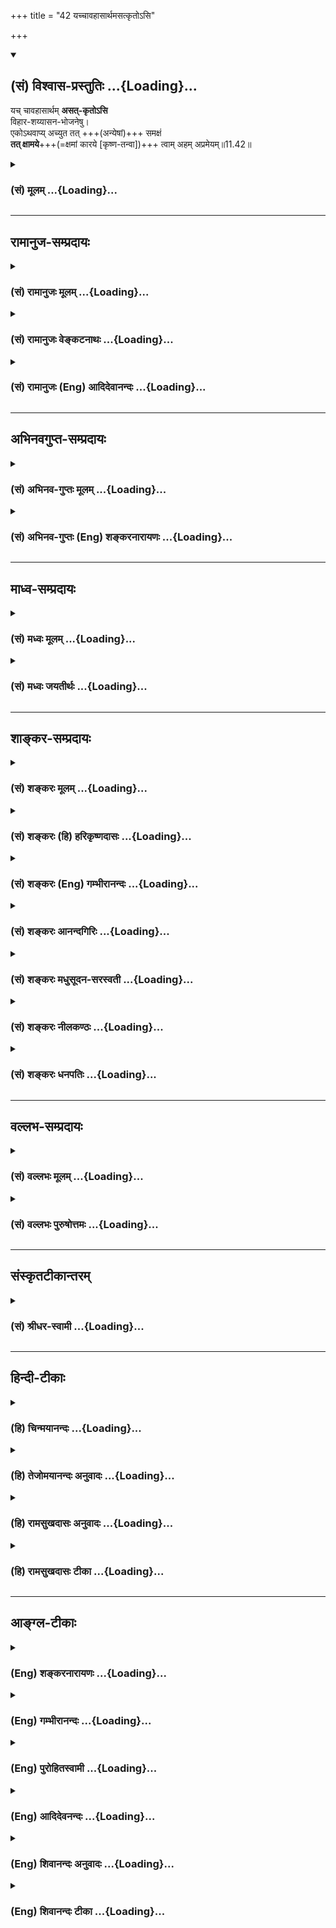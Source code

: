 +++
title = "42 यच्चावहासार्थमसत्कृतोऽसि"

+++
<div class="js_include" newlevelforh1="2" title="(सं) विश्वास-प्रस्तुतिः" unfilled url="/purANam_vaiShNavam/mahAbhAratam/06-bhIShma-parva/03-bhagavad-gItA-parva/saMskRtam/vishvAsa-prastutiH/11_vishva-rUpa-darshana/42_yachchAvahAsArtha.md">
<details open><summary><h2>(सं) विश्वास-प्रस्तुतिः ...{Loading}...</h2></summary>

यच् चावहासार्थम् **असत्-कृतोऽसि**  
विहार-शय्यासन-भोजनेषु।  
एकोऽथवाप्य् अच्युत तत् +++(अन्येषां)+++ समक्षं  
**तत् क्षामये**+++(=क्षमां कारये [कृष्ण-तन्वा])+++ त्वाम् अहम् अप्रमेयम्॥11.42॥
</details>
</div>
<div class="js_include collapsed" newlevelforh1="3" title="(सं) मूलम्" unfilled url="/purANam_vaiShNavam/mahAbhAratam/06-bhIShma-parva/03-bhagavad-gItA-parva/saMskRtam/mUlam/11_vishva-rUpa-darshana/42_yachchAvahAsArtha.md">
<details><summary><h3>(सं) मूलम् ...{Loading}...</h3></summary>

यच्चावहासार्थमसत्कृतोऽसि  
विहारशय्यासनभोजनेषु।  
एकोऽथवाप्यच्युत तत्समक्षं  
तत्क्षामये त्वामहमप्रमेयम्।।11.42।।
</details>
</div>


_________________
## रामानुज-सम्प्रदायः
<div class="js_include collapsed" newlevelforh1="3" title="(सं) रामानुजः मूलम्" unfilled url="/purANam_vaiShNavam/mahAbhAratam/06-bhIShma-parva/03-bhagavad-gItA-parva/saMskRtam/rAmAnujaH/mUlam/11_vishva-rUpa-darshana/42_yachchAvahAsArtha.md">
<details><summary><h3>(सं) रामानुजः मूलम् ...{Loading}...</h3></summary>

।।11.42।। **तव**
अनन्तवीर्यत्वामितविक्रमत्वसर्वान्तरात्मत्वस्रष्टृत्वादिको यो महिमा तम्
इमम् **अजानतया मया प्रमादात्** मोहात् **प्रणयेन** चिरपरिचयेन **वा सखा**
इतिमम वयस्यः इति **मत्वा हे कृष्ण हे यादव हे सखे इति** त्वयि **प्रसभं**
विनयापेतं **यद् उक्तं यत् च** परि**हासार्थं** सर्वदा एव सत्कारार्हः
त्वम् **असत्कृतः असि; विहारशय्यासनभोजनेषु** च सहकृतेषु एकान्ते वा
**समक्षं** वा यद् असत्कृतः असि; **तत्** सर्वं **त्वाम् अप्रमेयम् अहं
क्षामये।**

</details>
</div>
<div class="js_include collapsed" newlevelforh1="3" title="(सं) रामानुजः वेङ्कटनाथः" unfilled url="/purANam_vaiShNavam/mahAbhAratam/06-bhIShma-parva/03-bhagavad-gItA-parva/saMskRtam/rAmAnujaH/venkaTanAthaH/11_vishva-rUpa-darshana/42_yachchAvahAsArtha.md">
<details><summary><h3>(सं) रामानुजः वेङ्कटनाथः ...{Loading}...</h3></summary>

।। 11.42इदंशब्दविशेषितमहिमशब्दः प्रकृतमहिमानुवादीत्यभिप्रयन्नाह --
अनन्तवीर्यत्वामितविक्रमत्वेत्यादि। प्रमादशब्दस्याज्ञानपरत्वेअजानता
इत्यनेन पौनरुक्त्यात्
सजातीयत्वभ्रमपरत्वमभिप्रेत्यप्रमादान्मोहादित्युक्तम्। सखेति
बुद्धिहेतुत्वस्वारस्यात्प्रीतिवाचिनापि प्रणयशब्देन तदौपयिकचिरपरिचयोपचारो
युक्त इत्याशयेनाहप्रणयेन चिरपरिचयेनेति सयुजा सखाया
\[ऋक्सं.2।3।17।5मुं.उ.3।1श्वे.उ.4।6\] इति
श्रुतिप्रतिपन्नसखित्वबुद्धेर्मोहादिजन्यत्वासम्भवेनसखेति मत्वा
इत्येतल्लौकिकवयस्यत्वबुद्धिपरमित्याशयेनाहमम वयस्य इति मत्वेति। हे कृष्ण
इत्यादिकं प्रसभोक्त्याकारसमर्पकमित्याशयेनान्वयं दर्शयन्
प्रकृतोचितविनयाभावपरत्वमाहहे कृष्णेत्यादि। यच्च इत्यत्र
चशब्दाभिप्रेतासत्कारबहुत्वसिद्ध्यर्थंयदसत्कृतोऽसि इत्यस्यावृत्त्या
वाक्यभेदमङ्गीकृत्य अर्थमाहयच्च परिहासार्थमित्यादिना। तत एवतत्सर्वम् इति
तस्य बहुत्वमुच्यते। परिहासार्थमप्यसत्कारो महद्विषयेऽपराध एवेत्यभिप्रायेण
मध्यमपुरुषाक्षिप्तार्थमाहसर्वदैव सत्कारार्हस्त्वमिति।
एकशब्दफलितोक्तिःएकान्त इति।  
  

</details>
</div>
<div class="js_include collapsed" newlevelforh1="3" title="(सं) रामानुजः (Eng) आदिदेवानन्दः" unfilled url="/purANam_vaiShNavam/mahAbhAratam/06-bhIShma-parva/03-bhagavad-gItA-parva/saMskRtam/rAmAnujaH/english/AdidevAnandaH/11_vishva-rUpa-darshana/42_yachchAvahAsArtha.md">
<details><summary><h3>(सं) रामानुजः (Eng) आदिदेवानन्दः ...{Loading}...</h3></summary>

11.41 - 11.42 Infinite power, boundless valour, being the Inner Self of everything, being the creator etc., these constitute Your majesty. Being ignorant of this, and considering You only as a friend, and out of conseent love, or negligence born of life-long familiarity, whatever has been said rudely, without showing courtesy, such as 'O Krsna, O Yadava,
O Comrade'; and whatever disrespect has been shown to You in jest, while playing or resting, while sitting or eating, while alone or in the sight of others - for all these I beseech forgiveness of You who are in incomprehensible.

</details>
</div>


_________________
## अभिनवगुप्त-सम्प्रदायः
<div class="js_include collapsed" newlevelforh1="3" title="(सं) अभिनव-गुप्तः मूलम्" unfilled url="/purANam_vaiShNavam/mahAbhAratam/06-bhIShma-parva/03-bhagavad-gItA-parva/saMskRtam/abhinava-guptaH/mUlam/11_vishva-rUpa-darshana/42_yachchAvahAsArtha.md">
<details><summary><h3>(सं) अभिनव-गुप्तः मूलम् ...{Loading}...</h3></summary>

।।11.42।। No commentary.  
  

</details>
</div>
<div class="js_include collapsed" newlevelforh1="3" title="(सं) अभिनव-गुप्तः (Eng) शङ्करनारायणः" unfilled url="/purANam_vaiShNavam/mahAbhAratam/06-bhIShma-parva/03-bhagavad-gItA-parva/saMskRtam/abhinava-guptaH/english/shankaranArAyaNaH/11_vishva-rUpa-darshana/42_yachchAvahAsArtha.md">
<details><summary><h3>(सं) अभिनव-गुप्तः (Eng) शङ्करनारायणः ...{Loading}...</h3></summary>

11.42 Sri Abhinavagupta did not comment upon this sloka.

</details>
</div>


_________________
## माध्व-सम्प्रदायः
<div class="js_include collapsed" newlevelforh1="3" title="(सं) मध्वः मूलम्" unfilled url="/purANam_vaiShNavam/mahAbhAratam/06-bhIShma-parva/03-bhagavad-gItA-parva/saMskRtam/madhvaH/mUlam/11_vishva-rUpa-darshana/42_yachchAvahAsArtha.md">
<details><summary><h3>(सं) मध्वः मूलम् ...{Loading}...</h3></summary>

।।11.42।। एकस्त्वमेव कारयिता; नान्योऽस्त्यथापि।

</details>
</div>
<div class="js_include collapsed" newlevelforh1="3" title="(सं) मध्वः जयतीर्थः" unfilled url="/purANam_vaiShNavam/mahAbhAratam/06-bhIShma-parva/03-bhagavad-gItA-parva/saMskRtam/madhvaH/jayatIrthaH/11_vishva-rUpa-darshana/42_yachchAvahAsArtha.md">
<details><summary><h3>(सं) मध्वः जयतीर्थः ...{Loading}...</h3></summary>

।।11.42।। एकः परोक्ष इति क्लिष्टं व्याख्यानमिति ज्ञापयितुं तदर्थमन्वयं च
दर्शयति -- **एक** **इति**। आद्याक्षरग्रहणेन एशब्दः एकस्य द्योतकः। कशब्दः
कारयितृत्वद्योतकः। अन्तर्णीतण्यर्थात्करोतेर्डः। अथापि
एवमसत्कारानर्होऽप्यसत्कृतोऽसि।

</details>
</div>


_________________
## शाङ्कर-सम्प्रदायः
<div class="js_include collapsed" newlevelforh1="3" title="(सं) शङ्करः मूलम्" unfilled url="/purANam_vaiShNavam/mahAbhAratam/06-bhIShma-parva/03-bhagavad-gItA-parva/saMskRtam/shankaraH/mUlam/11_vishva-rUpa-darshana/42_yachchAvahAsArtha.md">
<details><summary><h3>(सं) शङ्करः मूलम् ...{Loading}...</h3></summary>

।।11.42।। --,**यच्च अवहासार्थं** परिहासप्रयोजनाय **असत्कृतः** परिभूतः
**असि** भवसि क्व **विहारशय्यासनभोजनेषु;** विहरणं विहारः पादव्यायामः;
शयनं शय्या; आसनम् आस्थायिका; भोजनम् अदनम्; इति एतेषु
विहारशय्यासनभोजनेषु; **एकः** परोक्षः सन् असत्कृतः असि परिभूतः असि
**अथवापि** हे **अच्युत;** तत् **समक्षम्;** तच्छब्दः क्रियाविशेषणार्थः;
प्रत्यक्षं वा असत्कृतः असि **तत्** सर्वम् अपराधजातं **क्षामये** क्षमां
कारये **त्वाम् अहम् अप्रमेयं** प्रमाणातीतम्।। यतः त्वम् --,

</details>
</div>
<div class="js_include collapsed" newlevelforh1="3" title="(सं) शङ्करः (हि) हरिकृष्णदासः" unfilled url="/purANam_vaiShNavam/mahAbhAratam/06-bhIShma-parva/03-bhagavad-gItA-parva/saMskRtam/shankaraH/hindI/harikRShNadAsaH/11_vishva-rUpa-darshana/42_yachchAvahAsArtha.md">
<details><summary><h3>(सं) शङ्करः (हि) हरिकृष्णदासः ...{Loading}...</h3></summary>

।।11.42।। तथा जो हँसीके लिये भी आप मुझसे असत्कृत -- अपमानित हुए हैं कहाँ
विहार; शय्या; आसन और भोजनादिमें। विचरनारूप पैरोंसे चलनेफिरनेकी क्रियाका
नाम विहार है; शयनका नाम शय्या है; स्थित होनेबैठनेका नाम आसन है और भक्षण
करनेका नाम भोजन है। इन सब क्रियाओंके करते समय ( मुझसे ) अकेलेमें -- आपके
पीछे अथवा आपके सामने आपका जो कुछ अपमान -- तिरस्कार हुआ है हे अच्युत उस
समस्त अपराधोंके समुदायको मैं आप अप्रमेयसे अर्थात् प्रमाणातीत परमेश्वरसे
क्षमा कराता हूँ। समक्षम् शब्दके पहलेका तत् शब्द क्रियाविशेषण है।  
  
,

</details>
</div>
<div class="js_include collapsed" newlevelforh1="3" title="(सं) शङ्करः (Eng) गम्भीरानन्दः" unfilled url="/purANam_vaiShNavam/mahAbhAratam/06-bhIShma-parva/03-bhagavad-gItA-parva/saMskRtam/shankaraH/english/gambhIrAnandaH/11_vishva-rUpa-darshana/42_yachchAvahAsArtha.md">
<details><summary><h3>(सं) शङ्करः (Eng) गम्भीरानन्दः ...{Loading}...</h3></summary>

11.42 And, yat, that; asi, You have been; asatkrtah, discourteously
treated, slighted; avahasa-artham, out of fun, with a veiw to
mocking;-where;-in these, Acyuta, viz vihara-sayya-asana-bhojanesu,
while walking \[Walking, i.e. sports or exercise\], while on a bed,
while on a seat, and while eating;-that You have been insulted ekah, in
privacy, in the absence of others; adhava, or; that You have been
insulted api, even; tat-samaksam, in public, in the very presence of
others-(-tat being used as an adverb); tat, for that, for all those
offences; O Acyuta, aham, I; ksamaye, beg pardon; tvam, of You;
aprameyam, the incomprehensible One, who are beyond the means of
knowledge. (I beg Your pardon) because,

</details>
</div>
<div class="js_include collapsed" newlevelforh1="3" title="(सं) शङ्करः आनन्दगिरिः" unfilled url="/purANam_vaiShNavam/mahAbhAratam/06-bhIShma-parva/03-bhagavad-gItA-parva/saMskRtam/shankaraH/AnandagiriH/11_vishva-rUpa-darshana/42_yachchAvahAsArtha.md">
<details><summary><h3>(सं) शङ्करः आनन्दगिरिः ...{Loading}...</h3></summary>

।।11.42।। यदयुक्तमुक्तं तत्क्षन्तव्यमित्येव न किंतु यत्परीहासार्थं
क्रीडादिषु त्वयि तिरस्करणं कृतं तदपि सोढव्यमित्याह -- **यच्चेति।**
विहरणं क्रीडा व्यायामो वा। शयनं तल्पादिकमासनमास्थायिका
सिंहासनादेरुपलक्षणम्। एतेषु विषयभूतेष्विति यावत्। एकशब्दो रहसि
स्थितमेकाकिनं कथयतीत्याह -- **परोक्षः सन्निति।** प्रत्यक्षं परोक्षं वा
तदसत्करणं परिभवनं यथा स्यात्तथा यन्मया त्वमसत्कृतोऽसि तत्सर्वमिति
योजनामङ्गीकृत्याह -- **तच्छब्द इति।** क्षमा कारयितव्येत्यत्रापरिमितत्वं
हेतुमाह -- **अप्रमेयमिति।**

</details>
</div>
<div class="js_include collapsed" newlevelforh1="3" title="(सं) शङ्करः मधुसूदन-सरस्वती" unfilled url="/purANam_vaiShNavam/mahAbhAratam/06-bhIShma-parva/03-bhagavad-gItA-parva/saMskRtam/shankaraH/madhusUdana-sarasvatI/11_vishva-rUpa-darshana/42_yachchAvahAsArtha.md">
<details><summary><h3>(सं) शङ्करः मधुसूदन-सरस्वती ...{Loading}...</h3></summary>

।।11.42।। यच्चावहासार्थं परिहासार्थं विहारशय्यासनभोजनेषु विहारः क्रीडा
व्यायामो वा; शय्या तूलिकाद्यास्तरणविशेषः; आसनं सिंहासनादि; भोजनं बहूनां
पङ्क्तावशनं तेषु विषयभूतेषु असत्कृतोऽसि मया परिभूतोऽसि। एकः सखीन्विहाय
रहसि स्थितो वा त्वं। अथवा तत्समक्षं तेषां सखीनां परिहसतां समक्षं वा। हे
अच्युत सर्वदा निर्विकार; तत्सर्ववचनरूपमसत्करणरूपं चापराधजातं क्षामये
क्षमयामि। त्वामप्रमेयं अचिन्त्यप्रभावं। अचिन्त्यप्रभावेन निर्विकारेण च
परमकारुणिकेन भगवता त्वन्माहात्म्यानभिज्ञस्य ममापराधाः क्षन्तव्या
इत्यर्थः।

</details>
</div>
<div class="js_include collapsed" newlevelforh1="3" title="(सं) शङ्करः नीलकण्ठः" unfilled url="/purANam_vaiShNavam/mahAbhAratam/06-bhIShma-parva/03-bhagavad-gItA-parva/saMskRtam/shankaraH/nIlakaNThaH/11_vishva-rUpa-darshana/42_yachchAvahAsArtha.md">
<details><summary><h3>(सं) शङ्करः नीलकण्ठः ...{Loading}...</h3></summary>

।।11.42।। तथा यच्च अवहासार्थं विहारादिष्वसत्कृतोऽसि परिभूतोऽसि। एको वा
सखीनां वियोगकाले वा तत्समक्षं सखिजनसमक्षं वाऽसत्कृतोऽसि तत्क्षामये
क्षमापये। यतस्त्वमप्रमेयोऽचिन्त्यस्वभावः करुणापरः। यतः शत्रुभ्योऽपि
शिशुपालादिभ्य उत्तमां गतिं दत्तवानसीत्यर्थः।

</details>
</div>
<div class="js_include collapsed" newlevelforh1="3" title="(सं) शङ्करः धनपतिः" unfilled url="/purANam_vaiShNavam/mahAbhAratam/06-bhIShma-parva/03-bhagavad-gItA-parva/saMskRtam/shankaraH/dhanapatiH/11_vishva-rUpa-darshana/42_yachchAvahAsArtha.md">
<details><summary><h3>(सं) शङ्करः धनपतिः ...{Loading}...</h3></summary>

।।11.42।। यच्चावहासार्थं परिहासप्रयोजनायासत्कृतोऽसि परिभूतोऽसि। विहरणं
विहारः क्रीडा पादव्यायमो वा; शयनं शय्या; आसनमास्थायिका सिंहासनादि;
भोजनमदनमित्येतेषु विहारदिषु असत्करणं चोत्कृष्टेन सह निकृष्टस्य समानतया
प्रवृत्तिः। एक परोक्षः रहसि सन्नसत्कृतोऽसि। अथवा समक्षं प्रत्यक्षमपि यत्
असत्कृतोसि परोक्षं वा प्रत्यक्षं वा तदसत्करणं यन्मया परिभूतोऽसि
तत्सर्वमपराधजाते त्वामहं क्षामये क्षमां कारये। पूर्वं मातुलोयं स्वसमानं
ज्ञात्वाऽसत्कृत्येदानीमप्रमेयं बुद्ध्वा क्षामय इत्याशयेनाह --
अप्रमेयमिति। असत्कृतोऽहं क्षमां न करोमीति न वाच्यम्। यतोऽसत्करणएन
स्वपदात्सर्वोत्तमात् सदैवाप्रच्युत इति ध्वनयन् संबोधयति -- हेऽच्युतेति।

</details>
</div>


_________________
## वल्लभ-सम्प्रदायः
<div class="js_include collapsed" newlevelforh1="3" title="(सं) वल्लभः मूलम्" unfilled url="/purANam_vaiShNavam/mahAbhAratam/06-bhIShma-parva/03-bhagavad-gItA-parva/saMskRtam/vallabhaH/mUlam/11_vishva-rUpa-darshana/42_yachchAvahAsArtha.md">
<details><summary><h3>(सं) वल्लभः मूलम् ...{Loading}...</h3></summary>

।।11.42।। किञ्च तामसकर्मसु मृगयाविहारादिषु स्थितं त्वां तमोगुणयुक्तं
पूर्वं ज्ञात्वा मया यदसत्कृतोऽसि तदप्येकोऽहं त्वां साम्प्रतं क्षमां
कारयामि।

</details>
</div>
<div class="js_include collapsed" newlevelforh1="3" title="(सं) वल्लभः पुरुषोत्तमः" unfilled url="/purANam_vaiShNavam/mahAbhAratam/06-bhIShma-parva/03-bhagavad-gItA-parva/saMskRtam/vallabhaH/puruShottamaH/11_vishva-rUpa-darshana/42_yachchAvahAsArtha.md">
<details><summary><h3>(सं) वल्लभः पुरुषोत्तमः ...{Loading}...</h3></summary>

  
  
।।11.42।। च पुनः। सखेति मत्वा अवहासार्थं मिथ्यावादादिभिः एकः केवलो मां
विहाय विहारादिकं करोषीत्यादिभिः। अथवा मत्समक्षं विहारे द्यूतमृगयादिषु
स्वजनत्वमुद्भावयता; शय्यायां सहशयनेन; आसने सहोपवेशेन; भोजने सहभुञ्जता;
इत्यादिषु यत् असत्कृतोऽसि अवमानितोऽसि हे अच्युत च्युतिरहित
स्वाङ्गीकृतपरिपालक। अहं त्वामप्रमेयं प्रमातुमयोग्यं तत्सर्वं क्षामये
क्षमां कारयामि अप्रमेयत्वेनाऽज्ञानजापराधनिवृत्तिः सूचिता।  
  

</details>
</div>


_________________
## संस्कृतटीकान्तरम्
<div class="js_include collapsed" newlevelforh1="3" title="(सं) श्रीधर-स्वामी" unfilled url="/purANam_vaiShNavam/mahAbhAratam/06-bhIShma-parva/03-bhagavad-gItA-parva/saMskRtam/shrIdhara-svAmI/11_vishva-rUpa-darshana/42_yachchAvahAsArtha.md">
<details><summary><h3>(सं) श्रीधर-स्वामी ...{Loading}...</h3></summary>

।।11.42।। किंच **-- यच्चेति।** हे अच्युत; यच्च परिहासार्थं क्रीडादिषु
तिरस्कृतोऽसि। एकः केवलः। सखीन्विना रहसि स्थित इत्यर्थः। अथवा तत्समक्षं
तेषां परिहसतां सखीनां समक्षं पुरतोऽपि तत्सर्वमपराधजातं
त्वामप्रमेयचिन्त्यप्रभावं क्षामये क्षमां कारयामि।

</details>
</div>


_________________
## हिन्दी-टीकाः
<div class="js_include collapsed" newlevelforh1="3" title="(हि) चिन्मयानन्दः" unfilled url="/purANam_vaiShNavam/mahAbhAratam/06-bhIShma-parva/03-bhagavad-gItA-parva/hindI/chinmayAnandaH/11_vishva-rUpa-darshana/42_yachchAvahAsArtha.md">
<details><summary><h3>(हि) चिन्मयानन्दः ...{Loading}...</h3></summary>

।।11.42।। जब कोई सामान्य व्यक्ति अकस्मात् ही परमात्मा के महात्म्य का
परिचय पाता है; तब उसके मन में जिन भावनाओं का निश्चित रूप से उदय होता है;
उन्हें इन दो सुन्दर श्लोकों के द्वारा नाटकीय यथार्थता के साथ सामने लाया
गया है। अब तक अर्जुन; भगवान् श्रीकृष्ण को एक बुद्धिमान् गोपाल से अधिक
कुछ नहीं समझता था; जिसे उसने बड़ी उदारता से अपनी राजमैत्री का आश्रय लाभ
दिया था। परन्तु; अब श्रीकृष्ण के अनन्तस्वरूप का वास्तविक परिचय पाकर
अर्जुन में स्थित जीवभाव उनके समक्ष दृढ़ निष्ठा एवं सम्मान के साथ
प्रणिपात करके उनसे दया और क्षमा की याचना करता है। इन दो श्लोकों में
अत्यन्त घनिष्ठता का स्पर्श है। यहाँ बौद्धिक दार्शनिक चिन्तन का घनिष्ठ
परिचय के भावुक पक्ष के साथ सुन्दर संयोग हुआ है। गीता का प्रयोजन ही यह है
कि वेद प्रतिपादित सत्यों की सुमधुर ध्वनि का व्यावहारिक जगत् की सुखद लय
के साथ मिलन कराया जाये। घनिष्ठ परिचय के इन भावुक स्पर्शों के द्वारा
व्यासजी की कुशल लेखनी; वेदान्त के विचारोत्तेजक महान् सत्यों को; अचानक;
अपने घर की बैठक में होने वाले वार्तालाप के परिचित वातावरण में ले आती है।
एक घनिष्ठ मित्र के रूप में प्रमाद या प्रेमवश अर्जुन ने भगवान् श्रीकृष्ण
की महिमा को न जानते हुए उन्हें प्रिय नामों से सम्बोधित किया होगा; जिसके
लिए उनसे अब्ा वह क्षमायाचना करता है। क्योंकि

</details>
</div>
<div class="js_include collapsed" newlevelforh1="3" title="(हि) तेजोमयानन्दः अनुवादः" unfilled url="/purANam_vaiShNavam/mahAbhAratam/06-bhIShma-parva/03-bhagavad-gItA-parva/hindI/tejomayAnandaH/anuvAdaH/11_vishva-rUpa-darshana/42_yachchAvahAsArtha.md">
<details><summary><h3>(हि) तेजोमयानन्दः अनुवादः ...{Loading}...</h3></summary>

।।11.42।। और, हे अच्युत! जो आप मेरे द्वारा हँसी के लिये बिहार, शय्या,
आसन और भोजन के समय अकेले में अथवा अन्यों के समक्ष भी अपमानित किये गये
हैं, उन सब के लिए अप्रमेय स्वरूप आप से मैं क्षमायाचना करता हूँ।।

</details>
</div>
<div class="js_include collapsed" newlevelforh1="3" title="(हि) रामसुखदासः अनुवादः" unfilled url="/purANam_vaiShNavam/mahAbhAratam/06-bhIShma-parva/03-bhagavad-gItA-parva/hindI/rAmasukhadAsaH/anuvAdaH/11_vishva-rUpa-darshana/42_yachchAvahAsArtha.md">
<details><summary><h3>(हि) रामसुखदासः अनुवादः ...{Loading}...</h3></summary>

।।11.41 -- 11.42।। आपकी महिमा और स्वरूपको न जानते हुए 'मेरे सखा हैं'
ऐसा मानकर मैंने प्रमादसे अथवा प्रेमसे भी हठपूर्वक (बिना सोचे-समझे) 'हे
कृष्ण ! हे यादव ! हे सखे !' इस प्रकार जो कुछ कहा है; और हे अच्युत !
हँसी-दिल्लगीमें, चलते-फिरते, सोते-जागते, उठते-बैठते, खाते-पीते समयमें
अकेले अथवा उन सखाओं, कुटुम्बियों आदिके सामने मेरे द्वारा आपका जो कुछ
तिरस्कार किया गया है, वह सब अप्रमेस्वरूप आपसे मैं क्षमा करवाता हूँ ।

</details>
</div>
<div class="js_include collapsed" newlevelforh1="3" title="(हि) रामसुखदासः टीका" unfilled url="/purANam_vaiShNavam/mahAbhAratam/06-bhIShma-parva/03-bhagavad-gItA-parva/hindI/rAmasukhadAsaH/TIkA/11_vishva-rUpa-darshana/42_yachchAvahAsArtha.md">
<details><summary><h3>(हि) रामसुखदासः टीका ...{Loading}...</h3></summary>

।।11.42।।***व्याख्या--***\[जब अर्जुन विराट् भगवान्के अत्युग्र रूपको
देखकर भयभीत होते हैं, तब वे भगवान्के कृष्णरूपको भूल जाते हैं और पूछ
बैठते हैं कि उग्ररूपवाले आप कौन हैं परन्तु जब उनको भगवान् श्रीकृष्णकी
स्मृति आती है कि वे ये ही हैं, तब भगवान्के प्रभाव आदिको देखकर उनको
सखाभावसे किये हुए पुराने व्यवहारकी याद आ जाती है और उसके लिये वे
भगवान्से क्षमा माँगते हैं। \]  
  
** 'सखेति मत्वा प्रसभं यदुक्तं हे कृष्ण हे यादव हे सखेति'--**जो बड़े
आदमी होते हैं, श्रेष्ठ पुरुष होते हैं, उनको साक्षात् नामसे नहीं पुकारा
जाता। उनके लिये तो 'आप', महाराज आदि शब्दोंका प्रयोग होता है। परन्तु
मैंने आपको कभी 'हे कृष्ण' कह दिया, कभी 'हे यादव' कह दिया और कभी हे सखे
कह दिया। इसका कारण क्या था;**'अजानता महिमानं तवेदम्'** **(टिप्पणी प₀
603.1)** इसका कारण यह था कि मैंने आपकी ऐसी महिमाको और स्वरूपको जाना नहीं
कि आप ऐसे विलक्षण हैं। आपके किसी एक अंशमें अनन्तकोटि ब्रह्माण्ड विराजमान
हैं--ऐसा मैं पहले नहीं जानता था। आपके प्रभावकी तरफ मेरी दृष्टि ही नहीं
गयी। मैंने कभी सोचा-समझा ही नहीं कि आप कौन हैं और कैसे हैं।

</details>
</div>


_________________
## आङ्ग्ल-टीकाः
<div class="js_include collapsed" newlevelforh1="3" title="(Eng) शङ्करनारायणः" unfilled url="/purANam_vaiShNavam/mahAbhAratam/06-bhIShma-parva/03-bhagavad-gItA-parva/english/shankaranArAyaNaH/11_vishva-rUpa-darshana/42_yachchAvahAsArtha.md">
<details><summary><h3>(Eng) शङ्करनारायणः ...{Loading}...</h3></summary>

11.42. Whatever disrespect was shown by me to You, to make fun of You in the course of play, or while on the bed, or on the seat, or at meals,
either alone, or in the presence of repectable persons - for that I beg pardon of You, the Unconceivable One, O Acyuta !

</details>
</div>
<div class="js_include collapsed" newlevelforh1="3" title="(Eng) गम्भीरानन्दः" unfilled url="/purANam_vaiShNavam/mahAbhAratam/06-bhIShma-parva/03-bhagavad-gItA-parva/english/gambhIrAnandaH/11_vishva-rUpa-darshana/42_yachchAvahAsArtha.md">
<details><summary><h3>(Eng) गम्भीरानन्दः ...{Loading}...</h3></summary>

11.42 And that You have been discourteously treated out of fun-while walking, while on a bed, while on a seat, while eating, in privacy, or,
O Acyuta, even in public, for that I beg pardon of You, the incomprehensible One.

</details>
</div>
<div class="js_include collapsed" newlevelforh1="3" title="(Eng) पुरोहितस्वामी" unfilled url="/purANam_vaiShNavam/mahAbhAratam/06-bhIShma-parva/03-bhagavad-gItA-parva/english/purohitasvAmI/11_vishva-rUpa-darshana/42_yachchAvahAsArtha.md">
<details><summary><h3>(Eng) पुरोहितस्वामी ...{Loading}...</h3></summary>

11.42 Whatever insult I have offered to Thee in jest, in sport or in repose, in conversation or at the banquet, alone or in a multitude, I ask Thy forgiveness for them all, O Thou Who art without an equal!

</details>
</div>
<div class="js_include collapsed" newlevelforh1="3" title="(Eng) आदिदेवनन्दः" unfilled url="/purANam_vaiShNavam/mahAbhAratam/06-bhIShma-parva/03-bhagavad-gItA-parva/english/AdidevanandaH/11_vishva-rUpa-darshana/42_yachchAvahAsArtha.md">
<details><summary><h3>(Eng) आदिदेवनन्दः ...{Loading}...</h3></summary>

11.42 And whatever disrespect has been shown to You in jest, while playing, resting, while sitting or eating, while alone or in the sight of others, O Acyuta - I implore You for forgiveness, You who are incomprehensible.

</details>
</div>
<div class="js_include collapsed" newlevelforh1="3" title="(Eng) शिवानन्दः अनुवादः" unfilled url="/purANam_vaiShNavam/mahAbhAratam/06-bhIShma-parva/03-bhagavad-gItA-parva/english/shivAnandaH/anuvAdaH/11_vishva-rUpa-darshana/42_yachchAvahAsArtha.md">
<details><summary><h3>(Eng) शिवानन्दः अनुवादः ...{Loading}...</h3></summary>

11.42 In whatever way I may have insulted Thee for the sake of fun,
while at play, reposing, sitting or at meals, when alone (with Thee), O Krishna, or in company that I implore Thee, immeasurable one, to forgive.

</details>
</div>
<div class="js_include collapsed" newlevelforh1="3" title="(Eng) शिवानन्दः टीका" unfilled url="/purANam_vaiShNavam/mahAbhAratam/06-bhIShma-parva/03-bhagavad-gItA-parva/english/shivAnandaH/TIkA/11_vishva-rUpa-darshana/42_yachchAvahAsArtha.md">
<details><summary><h3>(Eng) शिवानन्दः टीका ...{Loading}...</h3></summary>

11.42 यत् whatever; च and; अवहासार्थम् for the sake of fun; असत्कृतः
disrespected; असि (Thou) art; विहारशय्यासनभोजनेषु while at play; on bed;
while sitting or at meals; एकः (when) one; अथवा or; अपि even; अच्युत O Krishna; तत् so; समक्षम् in company; तत् that; क्षामये implore to forgive; त्वाम् Thee; अहम् I; अप्रमेयम् immeasurable.Commentary Arjuna;
beholding the Cosmic Form of Lord Krishna; seeks forgiveness for his past familiar conduct. He says; I have been stupid. I have treated Thee with familiarity; not knowing Thy greatness. I have taken Thee as my friend on account of misconception. I have behaved badly with Thee. Thou art the origin of this universe and yet I have joked with Thee. I have taken undue liberties with Thee. Kindly forgive me; O Lord.Tat All those offences.Achyuta He who is unchanging.In company In the presence of others.Aprameyam Immeasurable. He Who has unthinkable glory and splendour.

</details>
</div>
